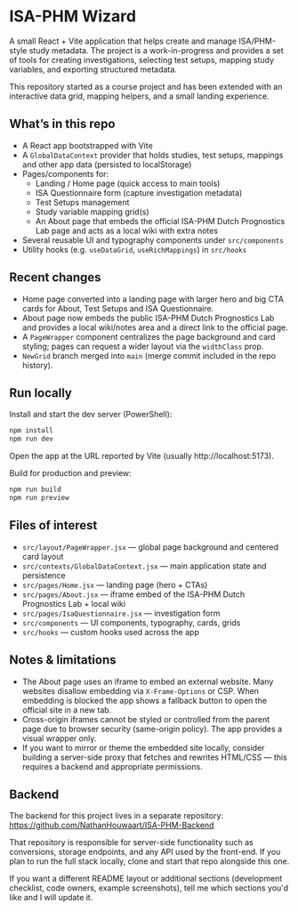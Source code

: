
# ISA-PHM Wizard

A small React + Vite application that helps create and manage ISA/PHM-style study metadata. The project is a work-in-progress and provides a set of tools for creating investigations, selecting test setups, mapping study variables, and exporting structured metadata.

This repository started as a course project and has been extended with an interactive data grid, mapping helpers, and a small landing experience.

## What’s in this repo

- A React app bootstrapped with Vite
- A `GlobalDataContext` provider that holds studies, test setups, mappings and other app data (persisted to localStorage)
- Pages/components for:
	- Landing / Home page (quick access to main tools)
	- ISA Questionnaire form (capture investigation metadata)
	- Test Setups management
	- Study variable mapping grid(s)
	- An About page that embeds the official ISA-PHM Dutch Prognostics Lab page and acts as a local wiki with extra notes
- Several reusable UI and typography components under `src/components`
- Utility hooks (e.g. `useDataGrid`, `useRichMappings`) in `src/hooks`

## Recent changes

- Home page converted into a landing page with larger hero and big CTA cards for About, Test Setups and ISA Questionnaire.
- About page now embeds the public ISA-PHM Dutch Prognostics Lab and provides a local wiki/notes area and a direct link to the official page.
- A `PageWrapper` component centralizes the page background and card styling; pages can request a wider layout via the `widthClass` prop.
- `NewGrid` branch merged into `main` (merge commit included in the repo history).

## Run locally

Install and start the dev server (PowerShell):

```powershell
npm install
npm run dev
```

Open the app at the URL reported by Vite (usually http://localhost:5173).

Build for production and preview:

```powershell
npm run build
npm run preview
```

## Files of interest

- `src/layout/PageWrapper.jsx` — global page background and centered card layout
- `src/contexts/GlobalDataContext.jsx` — main application state and persistence
- `src/pages/Home.jsx` — landing page (hero + CTAs)
- `src/pages/About.jsx` — iframe embed of the ISA-PHM Dutch Prognostics Lab + local wiki
- `src/pages/IsaQuestionnaire.jsx` — investigation form
- `src/components` — UI components, typography, cards, grids
- `src/hooks` — custom hooks used across the app

## Notes & limitations

- The About page uses an iframe to embed an external website. Many websites disallow embedding via `X-Frame-Options` or CSP. When embedding is blocked the app shows a fallback button to open the official site in a new tab.
- Cross-origin iframes cannot be styled or controlled from the parent page due to browser security (same-origin policy). The app provides a visual wrapper only.
- If you want to mirror or theme the embedded site locally, consider building a server-side proxy that fetches and rewrites HTML/CSS — this requires a backend and appropriate permissions.

## Backend

The backend for this project lives in a separate repository: https://github.com/NathanHouwaart/ISA-PHM-Backend

That repository is responsible for server-side functionality such as conversions, storage endpoints, and any API used by the front-end. If you plan to run the full stack locally, clone and start that repo alongside this one.

If you want a different README layout or additional sections (development checklist, code owners, example screenshots), tell me which sections you'd like and I will update it.
